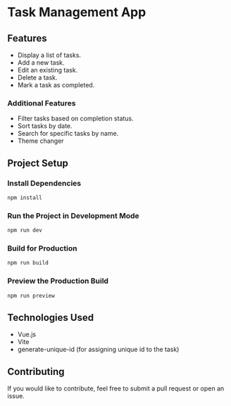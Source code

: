 # Task Management App

## Features

- Display a list of tasks.
- Add a new task.
- Edit an existing task.
- Delete a task.
- Mark a task as completed.

### Additional Features

- Filter tasks based on completion status.
- Sort tasks by date.
- Search for specific tasks by name.
- Theme changer

## Project Setup

### Install Dependencies
```sh
npm install
```

### Run the Project in Development Mode
```sh
npm run dev
```

### Build for Production
```sh
npm run build
```

### Preview the Production Build
```sh
npm run preview
```

## Technologies Used
- Vue.js
- Vite
- generate-unique-id (for assigning unique id to the task)

## Contributing
If you would like to contribute, feel free to submit a pull request or open an issue.



